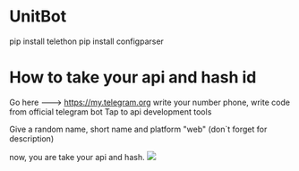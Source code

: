 # UnitBot

pip install telethon
pip install configparser

# How to take your api and hash id 

Go here ---> https://my.telegram.org
write your number phone, write code from official telegram bot
Tap to api development tools

Give a random name, short name and platform "web" (don`t forget for description)

now, you are take your api and hash.
<img src='https://i.imgur.com/tKg4PQR.png'/>
